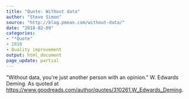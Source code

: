```yaml
---
title: "Quote: Without data"
author: "Steve Simon"
source: "http://blog.pmean.com/without-data/"
date: "2018-02-09"
categories: 
- "*Quote"
- 2018
- Quality improvement
output: html_document
page_update: partial
---
```


"Without data, you're just another person with an opinion." W. Edwards
Deming. As quoted at
<https://www.goodreads.com/author/quotes/310261.W_Edwards_Deming>.

<!---more--->



